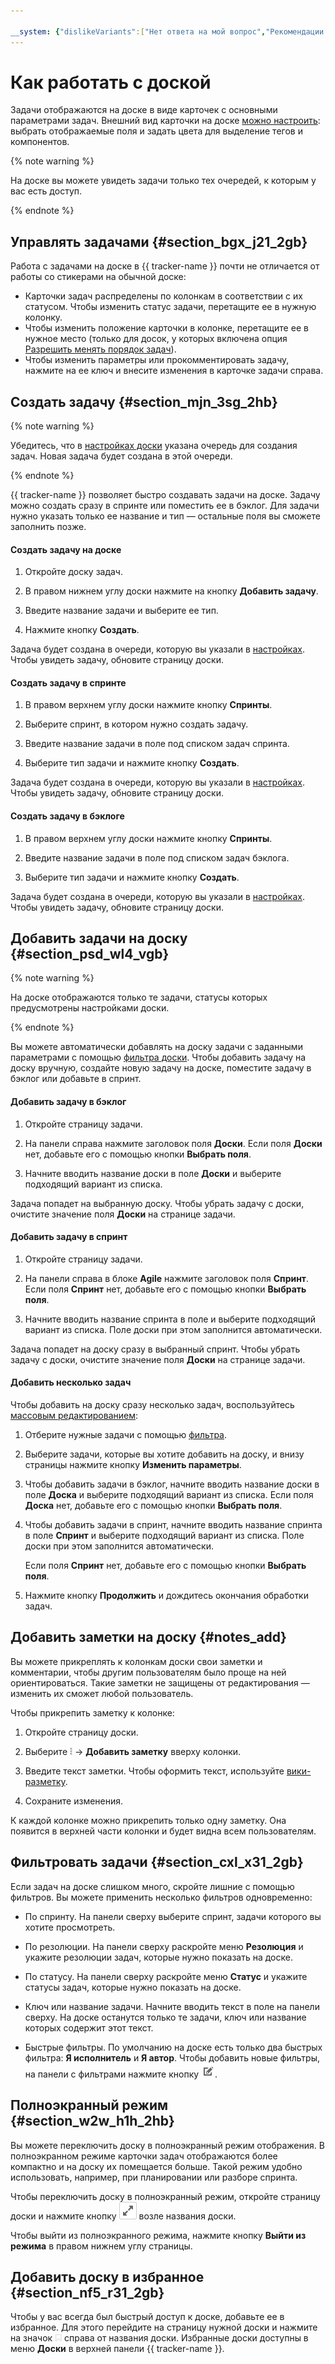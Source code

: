 ```yaml
---

__system: {"dislikeVariants":["Нет ответа на мой вопрос","Рекомендации не помогли","Содержание не соответсвует заголовку","Другое"]}
---
```

# Как работать с доской

Задачи отображаются на доске в виде карточек с основными параметрами задач. Внешний вид карточки на доске [можно настроить](../manager/edit-agile-board.md#sec_layout): выбрать отображаемые поля и задать цвета для выделение тегов и компонентов.

{% note warning %}

На доске вы можете увидеть задачи только тех очередей, к которым у вас есть доступ.

{% endnote %}

## Управлять задачами {#section_bgx_j21_2gb}

Работа с задачами на доске в {{ tracker-name }} почти не отличается от работы со стикерами на обычной доске:

- Карточки задач распределены по колонкам в соответствии с их статусом. Чтобы изменить статус задачи, перетащите ее в нужную колонку.
- Чтобы изменить положение карточки в колонке, перетащите ее в нужное место (только для досок, у которых включена опция [Разрешить менять порядок задач](../manager/edit-agile-board.md#board-settings)).
- Чтобы изменить параметры или прокомментировать задачу, нажмите на ее ключ и внесите изменения в карточке задачи справа.


## Создать задачу {#section_mjn_3sg_2hb}

{% note warning %}

Убедитесь, что в [настройках доски](../manager/edit-agile-board.md#board-settings) указана очередь для создания задач. Новая задача будет создана в этой очереди.

{% endnote %}

{{ tracker-name }} позволяет быстро создавать задачи на доске. Задачу можно создать сразу в спринте или поместить ее в бэклог. Для задачи нужно указать только ее название и тип — остальные поля вы сможете заполнить позже.

#### Создать задачу на доске

1. Откройте доску задач.

1. В правом нижнем углу доски нажмите на кнопку **Добавить задачу**.

1. Введите название задачи и выберите ее тип.

1. Нажмите кнопку **Создать**.

Задача будет создана в очереди, которую вы указали в [настройках](../manager/edit-agile-board.md#section_ft1_3l3_3z). Чтобы увидеть задачу, обновите страницу доски.

#### Создать задачу в спринте

1. В правом верхнем углу доски нажмите кнопку **Спринты**.

1. Выберите спринт, в котором нужно создать задачу.

1. Введите название задачи в поле под списком задач спринта.

1. Выберите тип задачи и нажмите кнопку **Создать**.

Задача будет создана в очереди, которую вы указали в [настройках](../manager/edit-agile-board.md#section_ft1_3l3_3z). Чтобы увидеть задачу, обновите страницу доски.

#### Создать задачу в бэклоге

1. В правом верхнем углу доски нажмите кнопку **Спринты**.

1. Введите название задачи в поле под списком задач бэклога.

1. Выберите тип задачи и нажмите кнопку **Создать**.

Задача будет создана в очереди, которую вы указали в [настройках](../manager/edit-agile-board.md#section_ft1_3l3_3z). Чтобы увидеть задачу, обновите страницу доски.

## Добавить задачи на доску {#section_psd_wl4_vgb}

{% note warning %}

На доске отображаются только те задачи, статусы которых предусмотрены настройками доски.

{% endnote %}

Вы можете автоматически добавлять на доску задачи с заданными параметрами с помощью [фильтра доски](../manager/edit-agile-board.md#row_oqh_1j2_wgb). Чтобы добавить задачу на доску вручную, создайте новую задачу на доске, поместите задачу в бэклог или добавьте в спринт.

#### Добавить задачу в бэклог

1. Откройте страницу задачи.

1. На панели справа нажмите заголовок поля **Доски**. Если поля **Доски** нет, добавьте его с помощью кнопки **Выбрать поля**.

1. Начните вводить название доски в поле **Доски** и выберите подходящий вариант из списка.

Задача попадет на выбранную доску. Чтобы убрать задачу с доски, очистите значение поля **Доски** на странице задачи.

#### Добавить задачу в спринт

1. Откройте страницу задачи.

1. На панели справа в блоке **Agile** нажмите заголовок поля **Спринт**. Если поля **Спринт** нет, добавьте его с помощью кнопки **Выбрать поля**.

1. Начните вводить название спринта в поле и выберите подходящий вариант из списка. Поле доски при этом заполнится автоматически.

Задача попадет на доску сразу в выбранный спринт. Чтобы убрать задачу с доски, очистите значение поля **Доски** на странице задачи.

#### Добавить несколько задач

Чтобы добавить на доску сразу несколько задач, воспользуйтесь [массовым редактированием](../manager/bulk-change.md):

1. Отберите нужные задачи с помощью [фильтра](../user/filters.md).

1. Выберите задачи, которые вы хотите добавить на доску, и внизу страницы нажмите кнопку **Изменить параметры**.

1. Чтобы добавить задачи в бэклог, начните вводить название доски в поле **Доска** и выберите подходящий вариант из списка. Если поля **Доска** нет, добавьте его с помощью кнопки **Выбрать поля**.

1. Чтобы добавить задачи в спринт, начните вводить название спринта в поле **Спринт** и выберите подходящий вариант из списка. Поле доски при этом заполнится автоматически.

    Если поля **Спринт** нет, добавьте его с помощью кнопки **Выбрать поля**.

1. Нажмите кнопку **Продолжить** и дождитесь окончания обработки задач.

## Добавить заметки на доску {#notes_add}

Вы можете прикреплять к колонкам доски свои заметки и комментарии, чтобы другим пользователям было проще на ней ориентироваться. Такие заметки не защищены от редактирования — изменить их сможет любой пользователь.

Чтобы прикрепить заметку к колонке:

1. Откройте страницу доски.

1. Выберите ![](../../_assets/tracker/icon-dots.png) → **Добавить заметку** вверху колонки.

1. Введите текст заметки. Чтобы оформить текст, используйте [вики-разметку](wiki-markup.md).

1. Сохраните изменения.


К каждой колонке можно прикрепить только одну заметку. Она появится в верхней части колонки и будет видна всем пользователям.

## Фильтровать задачи {#section_cxl_x31_2gb}

Если задач на доске слишком много, скройте лишние с помощью фильтров. Вы можете применить несколько фильтров одновременно:

- По спринту. На панели сверху выберите спринт, задачи которого вы хотите просмотреть.

- По резолюции. На панели сверху раскройте меню **Резолюция** и укажите резолюции задач, которые нужно показать на доске.

- По статусу. На панели сверху раскройте меню **Статус** и укажите статусы задач, которые нужно показать на доске.

- Ключ или название задачи. Начните вводить текст в поле на панели сверху. На доске останутся только те задачи, ключ или название которых содержит этот текст.

- Быстрые фильтры. По умолчанию на доске есть только два быстрых фильтра: **Я исполнитель** и **Я автор**. Чтобы добавить новые фильтры, на панели с фильтрами нажмите кнопку ![](../../_assets/tracker/edit-agile.png).

## Полноэкранный режим {#section_w2w_h1h_2hb}

Вы можете переключить доску в полноэкранный режим отображения. В полноэкранном режиме карточки задач отображаются более компактно и на доску их помещается больше. Такой режим удобно использовать, например, при планировании или разборе спринта.

Чтобы переключить доску в полноэкранный режим, откройте страницу доски и нажмите кнопку ![](../../_assets/tracker/fullscreen-agile.png) возле названия доски.

Чтобы выйти из полноэкранного режима, нажмите кнопку **Выйти из режима** в правом нижнем углу страницы.

## Добавить доску в избранное {#section_nf5_r31_2gb}

Чтобы у вас всегда был быстрый доступ к доске, добавьте ее в избранное. Для этого перейдите на страницу нужной доски и нажмите на значок ![](../../_assets/tracker/add-to-favorites.png) справа от названия доски. Избранные доски доступны в меню **Доски** в верхней панели {{ tracker-name }}.




